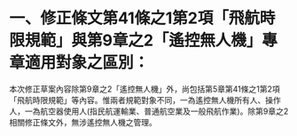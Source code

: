 一、修正條文第41條之1第2項「飛航時限規範」與第9章之2「遙控無人機」專章適用對象之區別：
======
本次修正草案內容除第9章之2「遙控無人機」外，尚包括第5章第41條之1第2項「飛航時限規範」等內容。惟兩者規範對象不同，一為遙控無人機所有人、操作人，一為航空器使用人\(指民航運輸業、普通航空業及一般飛航作業\)。除第9章之2相關修正條文外，無涉遙控無人機之管理。

  


